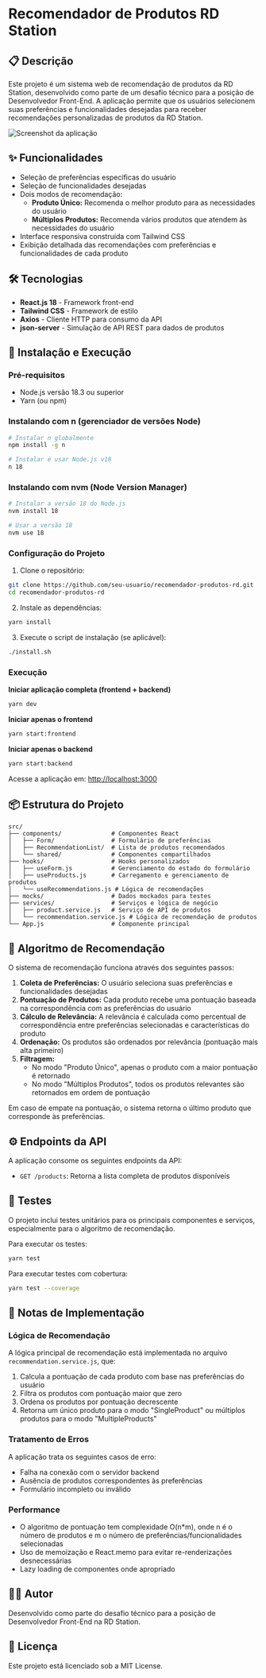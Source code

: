 # Recomendador de Produtos RD Station

## 📋 Descrição
Este projeto é um sistema web de recomendação de produtos da RD Station, desenvolvido como parte de um desafio técnico para a posição de Desenvolvedor Front-End. A aplicação permite que os usuários selecionem suas preferências e funcionalidades desejadas para receber recomendações personalizadas de produtos da RD Station.

![Screenshot da aplicação](https://via.placeholder.com/800x400?text=Recomendador+de+Produtos+RD+Station)

## ✨ Funcionalidades

- Seleção de preferências específicas do usuário
- Seleção de funcionalidades desejadas
- Dois modos de recomendação:
  - **Produto Único:** Recomenda o melhor produto para as necessidades do usuário
  - **Múltiplos Produtos:** Recomenda vários produtos que atendem às necessidades do usuário
- Interface responsiva construída com Tailwind CSS
- Exibição detalhada das recomendações com preferências e funcionalidades de cada produto

## 🛠️ Tecnologias

- **React.js 18** - Framework front-end
- **Tailwind CSS** - Framework de estilo
- **Axios** - Cliente HTTP para consumo da API
- **json-server** - Simulação de API REST para dados de produtos

## 🚀 Instalação e Execução

### Pré-requisitos

- Node.js versão 18.3 ou superior
- Yarn (ou npm)

### Instalando com n (gerenciador de versões Node)

```bash
# Instalar n globalmente
npm install -g n

# Instalar e usar Node.js v18
n 18
```

### Instalando com nvm (Node Version Manager)

```bash
# Instalar a versão 18 do Node.js
nvm install 18

# Usar a versão 18
nvm use 18
```

### Configuração do Projeto

1. Clone o repositório:
```bash
git clone https://github.com/seu-usuario/recomendador-produtos-rd.git
cd recomendador-produtos-rd
```

2. Instale as dependências:
```bash
yarn install
```

3. Execute o script de instalação (se aplicável):
```bash
./install.sh
```

### Execução

**Iniciar aplicação completa (frontend + backend)**
```bash
yarn dev
```

**Iniciar apenas o frontend**
```bash
yarn start:frontend
```

**Iniciar apenas o backend**
```bash
yarn start:backend
```

Acesse a aplicação em: [http://localhost:3000](http://localhost:3000)

## 📦 Estrutura do Projeto

```
src/
├── components/              # Componentes React
│   ├── Form/                # Formulário de preferências
│   ├── RecommendationList/  # Lista de produtos recomendados
│   └── shared/              # Componentes compartilhados
├── hooks/                   # Hooks personalizados
│   ├── useForm.js           # Gerenciamento do estado do formulário
│   ├── useProducts.js       # Carregamento e gerenciamento de produtos
│   └── useRecommendations.js # Lógica de recomendações
├── mocks/                   # Dados mockados para testes
├── services/                # Serviços e lógica de negócio
│   ├── product.service.js   # Serviço de API de produtos
│   └── recommendation.service.js # Lógica de recomendação de produtos
└── App.js                   # Componente principal
```

## 🧠 Algoritmo de Recomendação

O sistema de recomendação funciona através dos seguintes passos:

1. **Coleta de Preferências:** O usuário seleciona suas preferências e funcionalidades desejadas
2. **Pontuação de Produtos:** Cada produto recebe uma pontuação baseada na correspondência com as preferências do usuário
3. **Cálculo de Relevância:** A relevância é calculada como percentual de correspondência entre preferências selecionadas e características do produto
4. **Ordenação:** Os produtos são ordenados por relevância (pontuação mais alta primeiro)
5. **Filtragem:** 
   - No modo "Produto Único", apenas o produto com a maior pontuação é retornado
   - No modo "Múltiplos Produtos", todos os produtos relevantes são retornados em ordem de pontuação

Em caso de empate na pontuação, o sistema retorna o último produto que corresponde às preferências.

## ⚙️ Endpoints da API

A aplicação consome os seguintes endpoints da API:

- `GET /products`: Retorna a lista completa de produtos disponíveis

## 🧪 Testes

O projeto inclui testes unitários para os principais componentes e serviços, especialmente para o algoritmo de recomendação.

Para executar os testes:

```bash
yarn test
```

Para executar testes com cobertura:

```bash
yarn test --coverage
```

## 📝 Notas de Implementação

### Lógica de Recomendação

A lógica principal de recomendação está implementada no arquivo `recommendation.service.js`, que:

1. Calcula a pontuação de cada produto com base nas preferências do usuário
2. Filtra os produtos com pontuação maior que zero
3. Ordena os produtos por pontuação decrescente
4. Retorna um único produto para o modo "SingleProduct" ou múltiplos produtos para o modo "MultipleProducts"

### Tratamento de Erros

A aplicação trata os seguintes casos de erro:
- Falha na conexão com o servidor backend
- Ausência de produtos correspondentes às preferências
- Formulário incompleto ou inválido

### Performance

- O algoritmo de pontuação tem complexidade O(n*m), onde n é o número de produtos e m o número de preferências/funcionalidades selecionadas
- Uso de memoização e React.memo para evitar re-renderizações desnecessárias
- Lazy loading de componentes onde apropriado

## 👨‍💻 Autor

Desenvolvido como parte do desafio técnico para a posição de Desenvolvedor Front-End na RD Station.

## 📄 Licença

Este projeto está licenciado sob a MIT License.